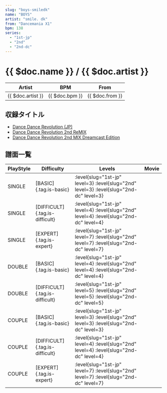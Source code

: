 ```yaml
---
slug: "boys-smiledk"
name: "BOYS"
artist: "smile. dk"
from: "Dancemania X1"
bpm: 138
series:
  - "1st-jp"
  - "2nd"
  - "2nd-dc"
---
```


# {{ $doc.name }} / {{ $doc.artist }}

|Artist|BPM|From|
|------|---|----|
|{{ $doc.artist }}|{{ $doc.bpm }}|{{ $doc.from }}|

## 収録タイトル

- [Dance Dance Revolution (JP)](/series/1st-jp/)
- [Dance Dance Revolution 2nd ReMIX](/series/2nd/)
- [Dance Dance Revolution 2nd MIX Dreamcast Edition](/series/2nd-dc/)

## 譜面一覧

|PlayStyle|Difficulty|Levels|Movie|
|---------|----------|------|-----|
|SINGLE|[BASIC]{.tag.is-basic}|:level{slug="1st-jp" level=3} :level{slug="2nd" level=3} :level{slug="2nd-dc" level=3}||
|SINGLE|[DIFFICULT]{.tag.is-difficult}|:level{slug="1st-jp" level=4} :level{slug="2nd" level=4} :level{slug="2nd-dc" level=4}||
|SINGLE|[EXPERT]{.tag.is-expert}|:level{slug="1st-jp" level=7} :level{slug="2nd" level=7} :level{slug="2nd-dc" level=7}||
|DOUBLE|[BASIC]{.tag.is-basic}|:level{slug="1st-jp" level=4} :level{slug="2nd" level=4} :level{slug="2nd-dc" level=4}||
|DOUBLE|[DIFFICULT]{.tag.is-difficult}|:level{slug="1st-jp" level=5} :level{slug="2nd" level=5} :level{slug="2nd-dc" level=5}||
|COUPLE|[BASIC]{.tag.is-basic}|:level{slug="1st-jp" level=3} :level{slug="2nd" level=3} :level{slug="2nd-dc" level=3}||
|COUPLE|[DIFFICULT]{.tag.is-difficult}|:level{slug="1st-jp" level=4} :level{slug="2nd" level=4} :level{slug="2nd-dc" level=4}||
|COUPLE|[EXPERT]{.tag.is-expert}|:level{slug="1st-jp" level=7} :level{slug="2nd" level=7} :level{slug="2nd-dc" level=7}||
